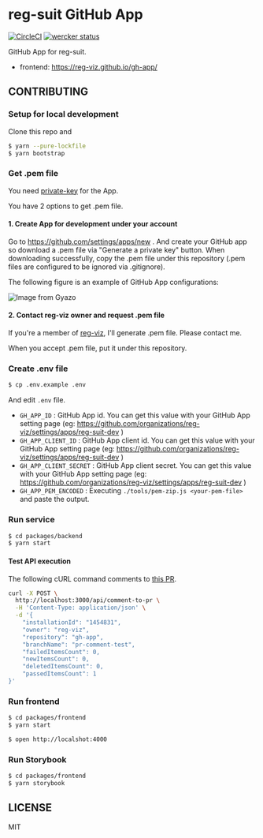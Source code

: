 # reg-suit GitHub App
[![CircleCI](https://circleci.com/gh/reg-viz/gh-app.svg?style=svg)](https://circleci.com/gh/reg-viz/gh-app)
[![wercker status](https://app.wercker.com/status/f2602a9bce4e0c7ae7d13428598c4298/s/master "wercker status")](https://app.wercker.com/project/byKey/f2602a9bce4e0c7ae7d13428598c4298)

GitHub App for reg-suit.

- frontend: https://reg-viz.github.io/gh-app/

## CONTRIBUTING

### Setup for local development

Clone this repo and

```sh
$ yarn --pure-lockfile
$ yarn bootstrap
```

### Get .pem file
You need [private-key](https://developer.github.com/apps/building-github-apps/authenticating-with-github-apps/) for the App.

You have 2 options to get .pem file.

#### 1. Create App for development under your account

Go to https://github.com/settings/apps/new .
And create your GitHub app so download a .pem file via "Generate a private key" button.
When downloading successfully, copy the .pem file under this repository (.pem files are configured to be ignored via .gitignore).

The following figure is an example of GitHub App configurations:

![Image from Gyazo](https://i.gyazo.com/4ff1268304f2ca27e8e163c7fd7a3bbe.png)

#### 2. Contact reg-viz owner and request .pem file

If you're a member of [reg-viz](https://github.com/reg-viz), I'll generate .pem file. Please contact me.

When you accept .pem file, put it under this repository.

### Create .env file

```sh
$ cp .env.example .env
```

And edit `.env` file.

- `GH_APP_ID` : GitHub App id. You can get this value with your GitHub App setting page (eg: https://github.com/organizations/reg-viz/settings/apps/reg-suit-dev )
- `GH_APP_CLIENT_ID` : GitHub App client id. You can get this value with your GitHub App setting page (eg: https://github.com/organizations/reg-viz/settings/apps/reg-suit-dev )
- `GH_APP_CLIENT_SECRET` : GitHub App client secret. You can get this value with your GitHub App setting page (eg: https://github.com/organizations/reg-viz/settings/apps/reg-suit-dev )
- `GH_APP_PEM_ENCODED` : Executing `./tools/pem-zip.js <your-pem-file>` and paste the output.

### Run service

```sh
$ cd packages/backend
$ yarn start
```

#### Test API execution

The following cURL command comments to [this PR](https://github.com/reg-viz/gh-app/pull/2).

```sh
curl -X POST \
  http://localhost:3000/api/comment-to-pr \
  -H 'Content-Type: application/json' \
  -d '{
	"installationId": "1454831",
	"owner": "reg-viz",
	"repository": "gh-app",
	"branchName": "pr-comment-test",
	"failedItemsCount": 0,
	"newItemsCount": 0,
	"deletedItemsCount": 0,
	"passedItemsCount": 1
}'
```

### Run frontend

```sh
$ cd packages/frontend
$ yarn start
```

```sh
$ open http://localshot:4000
```

### Run Storybook

```sh
$ cd packages/frontend
$ yarn storybook
```

## LICENSE
MIT
